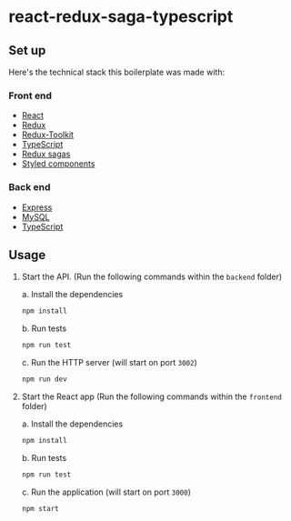 # react-redux-saga-typescript

## Set up

Here's the technical stack this boilerplate was made with:

### Front end

- [React](https://reactjs.org/)
- [Redux](https://redux.js.org/introduction/getting-started)
- [Redux-Toolkit](https://redux-toolkit.js.org/)
- [TypeScript](https://www.typescriptlang.org/)
- [Redux sagas](https://redux-saga.js.org/docs/introduction/BeginnerTutorial.html)
- [Styled components](https://www.styled-components.com/)

### Back end

- [Express](https://expressjs.com/)
- [MySQL](https://www.mysql.com/)
- [TypeScript](https://www.typescriptlang.org/)

## Usage

1. Start the API. (Run the following commands within the `backend` folder)

   a. Install the dependencies

   ```bash
   npm install
   ```

   b. Run tests

   ```bash
   npm run test
   ```
   
   c. Run the HTTP server (will start on port `3002`)

   ```bash
   npm run dev
   ```

2. Start the React app  (Run the following commands within the `frontend` folder)

    a. Install the dependencies

   ```bash
   npm install
   ```

   b. Run tests
   ```bash
   npm run test
   ```

   c. Run the application (will start on port `3000`)

   ```bash
   npm start
   ```
